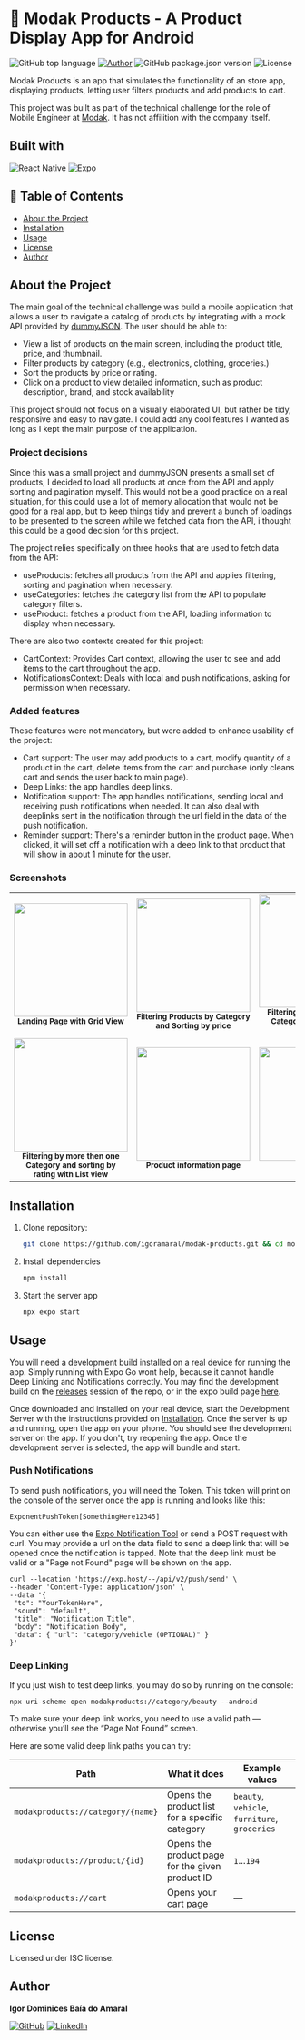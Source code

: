 # 🛒 Modak Products - A Product Display App for Android

![GitHub top language](https://img.shields.io/github/languages/top/igoramaral/modak-products)
[![Author](https://img.shields.io/badge/Author-Igor%20Amaral-blue)](https://github.com/igoramaral)
![GitHub package.json version](https://img.shields.io/github/package-json/v/igoramaral/modak-products)
![License](https://img.shields.io/github/license/igoramaral/modak-products)

Modak Products is an app that simulates the functionality of an store app, displaying products, letting user filters products and add products to cart.

This project was built as part of the technical challenge for the role of Mobile Engineer at [Modak](https://www.modakmakers.com). It has not affilition with the company itself.

## Built with

![React Native](https://img.shields.io/badge/React%20Native-20232A?style=for-the-badge&logo=react&logoColor=61DAFB)
![Expo](https://img.shields.io/badge/Expo-1B1F23?style=for-the-badge&logo=expo&logoColor=white)

## 📖 Table of Contents

- [About the Project](#about-the-project)
- [Installation](#installation)
- [Usage](#usage)
- [License](#license)
- [Author](#author)

## About the Project

The main goal of the technical challenge was build a mobile application that allows a user to navigate a catalog of products by integrating with a mock API provided by [dummyJSON](https://dummyjson.com/docs/products). The user should be able to:

- View a list of products on the main screen, including the product title, price, and thumbnail.
- Filter products by category (e.g., electronics, clothing, groceries.)
- Sort the products by price or rating.
- Click on a product to view detailed information, such as product description, brand, and stock availability

This project should not focus on a visually elaborated UI, but rather be tidy, responsive and easy to navigate. I could add any cool features I wanted as long as I kept the main purpose of the application.

### Project decisions

Since this was a small project and dummyJSON presents a small set of products, I decided to load all products at once from the API and apply sorting and pagination myself. This would not be a good practice on a real situation, for this could use a lot of memory allocation that would not be good for a real app, but to keep things tidy and prevent a bunch of loadings to be presented to the screen while we fetched data from the API, i thought this could be a good decision for this project.

The project relies specifically on three hooks that are used to fetch data from the API:

- useProducts: fetches all products from the API and applies filtering, sorting and pagination when necessary.
- useCategories: fetches the category list from the API to populate category filters.
- useProduct: fetches a product from the API, loading information to display when necessary.

There are also two contexts created for this project:

- CartContext: Provides Cart context, allowing the user to see and add items to the cart throughout the app.
- NotificationsContext: Deals with local and push notifications, asking for permission when necessary.

### Added features

These features were not mandatory, but were added to enhance usability of the project:

- Cart support: The user may add products to a cart, modify quantity of a product in the cart, delete items from the cart and purchase (only cleans cart and sends the user back to main page).
- Deep Links: the app handles deep links.
- Notification support: The app handles notifications, sending local and receiving push notifications when needed. It can also deal with deeplinks sent in the notification through the url field in the data of the push notification.
- Reminder support: There's a reminder button in the product page. When clicked, it will set off a notification with a deep link to that product that will show in about 1 minute for the user.

### Screenshots

<table align="center">
  <tr>
    <td align="center"  width="250">
      <img src="assets/screenshots/1.png" width="200"/><br/>
      <sub><b>Landing Page with Grid View</b></sub>
    </td>
    <td align="center"  width="250">
      <img src="assets/screenshots/2.jpg" width="200"/><br/>
      <sub><b>Filtering Products by Category and Sorting by price</b></sub>
    </td>
    <td align="center"  width="250">
      <img src="assets/screenshots/3.jpg" width="200"/><br/>
      <sub><b>Filtering by more then one Category and sorting by rating</b></sub>
    </td>
  </tr>
  <tr>
    <td align="center"  width="250">
      <img src="assets/screenshots/4.jpg" width="200"/><br/>
      <sub><b>Filtering by more then one Category and sorting by rating with List view</b></sub>
    </td>
    <td align="center"  width="250">
      <img src="assets/screenshots/5.jpg" width="200"/><br/>
      <sub><b>Product information page</b></sub>
    </td>
    <td align="center" width="250">
      <img src="assets/screenshots/7.jpg" width="200"/><br/>
      <sub><b>Cart page</b></sub>
    </td>
  </tr>
</table>

## Installation

1. Clone repository:

   ```bash
   git clone https://github.com/igoramaral/modak-products.git && cd modak-products
   ```

2. Install dependencies

   ```bash
   npm install
   ```

3. Start the server app

   ```bash
   npx expo start
   ```

## Usage

You will need a development build installed on a real device for running the app. Simply running with Expo Go wont help, because it cannot handle Deep Linking and Notifications correctly. You may find the development build on the [releases](https://github.com/igoramaral/modak-products/releases/tag/v1.0.0) session of the repo, or in the expo build page [here](https://expo.dev/accounts/igoramaral/projects/modak-products/builds/d5ec72b4-aad4-43ba-a8f6-b8892a3490a2).

Once downloaded and installed on your real device, start the Development Server with the instructions provided on [Installation](#installation). Once the server is up and running, open the app on your phone. You should see the development server on the app. If you don't, try reopening the app. Once the development server is selected, the app will bundle and start.

### Push Notifications

To send push notifications, you will need the Token. This token will print on the console of the server once the app is running and looks like this:

   ```
   ExponentPushToken[SomethingHere12345]
   ```

You can either use the [Expo Notification Tool](https://expo.dev/notifications) or send a POST request with curl. You may provide a url on the data field to send a deep link that will be opened once the notification is tapped. Note that the deep link must be valid or a "Page not Found" page will be shown on the app.

   ```
   curl --location 'https://exp.host/--/api/v2/push/send' \
--header 'Content-Type: application/json' \
--data '{
    "to": "YourTokenHere",
    "sound": "default",
    "title": "Notification Title",
    "body": "Notification Body",
    "data": { "url": "category/vehicle (OPTIONAL)" }
  }'
  ```

### Deep Linking

If you just wish to test deep links, you may do so by running on the console:

   ```
   npx uri-scheme open modakproducts://category/beauty --android
   ```

To make sure your deep link works, you need to use a valid path — otherwise you’ll see the “Page Not Found” screen.

Here are some valid deep link paths you can try:

| Path                              | What it does                                    | Example values                                |
| --------------------------------- | ----------------------------------------------- | --------------------------------------------- |
| `modakproducts://category/{name}` | Opens the product list for a specific category  | `beauty`, `vehicle`, `furniture`, `groceries` |
| `modakproducts://product/{id}`    | Opens the product page for the given product ID | `1`...`194`                             |
| `modakproducts://cart`            | Opens your cart page                            | —                                             |

## License

Licensed under ISC license.

## Author

**Igor Dominices Baía do Amaral**

[![GitHub](https://img.shields.io/badge/GitHub-100000?style=for-the-badge&logo=github&logoColor=white)](https://github.com/igoramaral)
[![LinkedIn](https://img.shields.io/badge/LinkedIn-0A66C2?style=for-the-badge&logo=linkedin&logoColor=white)](https://www.linkedin.com/in/igor-db-amaral/)
